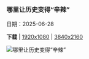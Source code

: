 ### 哪里让历史变得“辛辣”

日期：2025-06-28

**下载**  |  [1920x1080](https://cn.bing.com/th?id=OHR.BandaIsland_ZH-CN1145779264_1920x1080.jpg)  |  [3840x2160](https://cn.bing.com/th?id=OHR.BandaIsland_ZH-CN1145779264_UHD.jpg)

![哪里让历史变得“辛辣”](https://cn.bing.com/th?id=OHR.BandaIsland_ZH-CN1145779264_1920x1080.jpg "Pulau Ay蓝色泻湖, 班达群岛, 印度尼西亚 (© fabio lamanna/Alamy Stock Photo)")

